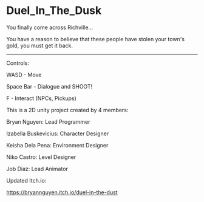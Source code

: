 # Duel_In_The_Dusk

You finally come across Richville...

You have a reason to believe that these people have stolen your town's gold, you must get it back.

-----

Controls:

WASD - Move

Space Bar - Dialogue and SHOOT!

F - Interact (NPCs, Pickups)

This is a 2D unity project created by 4 members:

Bryan Nguyen: Lead Programmer

Izabella Buskevicius: Character Designer

Keisha Dela Pena: Environment Designer

Niko Castro: Level Designer

Job Diaz: Lead Animator 

Updated Itch.io: 

https://bryannguyen.itch.io/duel-in-the-dust
